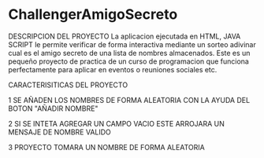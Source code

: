 # ChallengerAmigoSecreto

DESCRIPCION DEL PROYECTO
La aplicacion ejecutada en HTML, JAVA SCRIPT le permite verificar de forma interactiva mediante un sorteo adivinar cual es el amigo secreto de una lista de nombres almacenados. Este es un pequeño proyecto de practica de un curso de programacion que funciona perfectamente para aplicar en eventos o reuniones sociales etc.

CARACTERISITICAS DEL PROYECTO

1   SE AÑADEN LOS NOMBRES DE FORMA ALEATORIA CON LA AYUDA DEL BOTON "AÑADIR NOMBRE"

2   SI SE INTETA AGREGAR UN CAMPO VACIO ESTE ARROJARA UN MENSAJE DE NOMBRE VALIDO

3   PROYECTO TOMARA UN NOMBRE DE FORMA ALEATORIA

